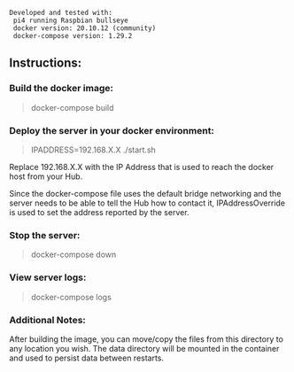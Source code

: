 ```text
Developed and tested with:
 pi4 running Raspbian bullseye
 docker version: 20.10.12 (community)
 docker-compose version: 1.29.2

```

## Instructions:

### Build the docker image: 
 > docker-compose build

### Deploy the server in your docker environment:
 > IPADDRESS=192.168.X.X ./start.sh


Replace 192.168.X.X with the IP Address that is used to reach the docker host from your Hub.

Since the docker-compose file uses the default bridge networking and the server needs to be able to tell
the Hub how to contact it, IPAddressOverride is used to set the address reported by the server.


### Stop the server:
 > docker-compose down

### View server logs:
 > docker-compose logs


### Additional Notes:

After building the image, you can move/copy the files from this directory to any location you wish.
The data directory will be mounted in the container and used to persist data between restarts.

